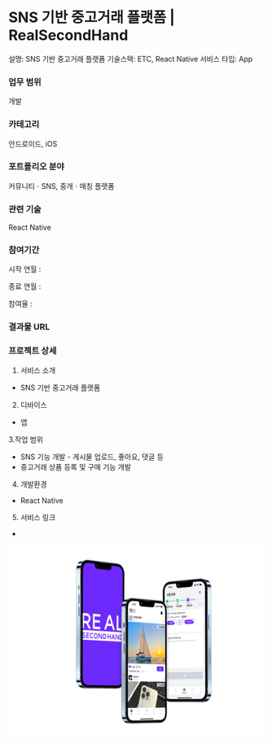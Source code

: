 # SNS 기반 중고거래 플랫폼 | RealSecondHand

설명: SNS 기반 중고거래 플랫폼
기술스택: ETC, React Native
서비스 타입: App

### 업무 범위

개발

### 카테고리

안드로이드, iOS

### 포트폴리오 분야

커뮤니티ㆍSNS, 중개ㆍ매칭 플랫폼

### 관련 기술

React Native

### 참여기간

시작 연월 :

종료 연월 :

참여율 :

### 결과물 URL

### 프로젝트 상세

1. 서비스 소개

- SNS 기반 중고거래 플랫폼

2. 디바이스

- 앱

3.작업 범위

- SNS 기능 개발 - 게시물 업로드, 좋아요, 댓글 등
- 중고거래 상품 등록 및 구매 기능 개발

4. 개발환경

- React Native

5. 서비스 링크

- 

![image.png](SNS%20%EA%B8%B0%EB%B0%98%20%EC%A4%91%EA%B3%A0%EA%B1%B0%EB%9E%98%20%ED%94%8C%EB%9E%AB%ED%8F%BC%20RealSecondHand%20268363038516806c88e6f7881631a249/image.png)